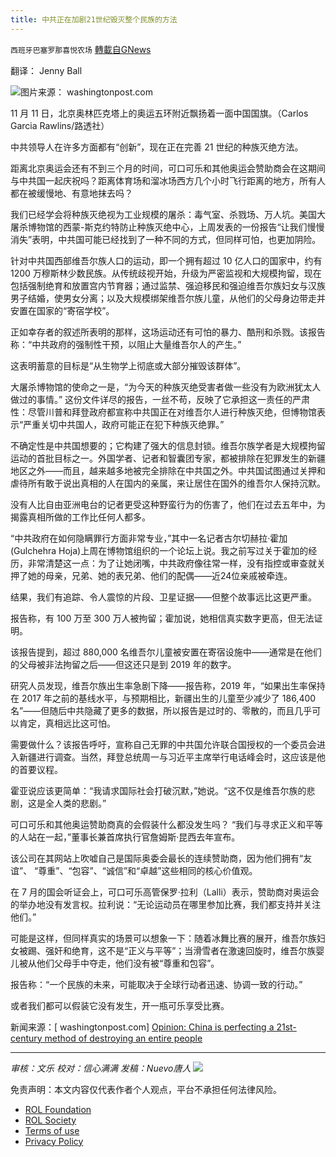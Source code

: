 ```yaml
---
title: 中共正在加剧21世纪毁灭整个民族的方法
---
```

`西班牙巴塞罗那喜悦农场` [轉載自GNews](https://gnews.org/zh-hans/1683600/)

翻译： Jenny Ball

![](https://assets.gnews.org/wp-content/uploads/2021/11/image-534.png)图片来源： washingtonpost.com

11 月 11 日，北京奥林匹克塔上的奥运五环附近飘扬着一面中国国旗。（Carlos Garcia Rawlins/路透社）

中共领导人在许多方面都有“创新”，现在正在完善 21 世纪的种族灭绝方法。

距离北京奥运会还有不到三个月的时间，可口可乐和其他奥运会赞助商会在这期间与中共国一起庆祝吗？距离体育场和溜冰场西方几个小时飞行距离的地方，所有人都在被缓慢地、有意地抹去吗？

我们已经学会将种族灭绝视为工业规模的屠杀：毒气室、杀戮场、万人坑。美国大屠杀博物馆的西蒙-斯克约特防止种族灭绝中心，上周发表的一份报告“让我们慢慢消失”表明，中共国可能已经找到了一种不同的方式，但同样可怕，也更加阴险。

针对中共国西部维吾尔族人口的运动，即一个拥有超过 10 亿人口的国家中，约有 1200 万穆斯林少数民族。从传统歧视开始，升级为严密监视和大规模拘留，现在包括强制绝育和放置宫内节育器；通过监禁、强迫移民和强迫维吾尔族妇女与汉族男子结婚，使男女分离；以及大规模绑架维吾尔族儿童，从他们的父母身边带走并安置在国家的“寄宿学校”。

正如幸存者的叙述所表明的那样，这场运动还有可怕的暴力、酷刑和杀戮。该报告称：“中共政府的强制性干预，以阻止大量维吾尔人的产生。”

这表明蓄意的目标是“从生物学上彻底或大部分摧毁该群体”。

大屠杀博物馆的使命之一是，“为今天的种族灭绝受害者做一些没有为欧洲犹太人做过的事情。” 这份文件详尽的报告，一丝不苟，反映了它承担这一责任的严肃性：尽管川普和拜登政府都宣称中共国正在对维吾尔人进行种族灭绝，但博物馆表示“严重关切中共国人，政府可能正在犯下种族灭绝罪。”

不确定性是中共国想要的；它构建了强大的信息封锁。维吾尔族学者是大规模拘留运动的首批目标之一。外国学者、记者和智囊团专家，都被排除在犯罪发生的新疆地区之外——而且，越来越多地被完全排除在中共国之外。中共国试图通过关押和虐待所有敢于说出真相的人在国内的亲属，来让居住在国外的维吾尔人保持沉默。

没有人比自由亚洲电台的记者更受这种野蛮行为的伤害了，他们在过去五年中，为揭露真相所做的工作比任何人都多。

“中共政府在如何隐瞒罪行方面非常专业，”其中一名记者古尔切赫拉·霍加(Gulchehra Hoja)上周在博物馆组织的一个论坛上说。我之前写过关于霍加的经历，非常清楚这一点：为了让她闭嘴，中共政府像往常一样，没有指控或审查就关押了她的母亲，兄弟、她的表兄弟、他们的配偶——近24位亲戚被牵连。

结果，我们有追踪、令人震惊的片段、卫星证据——但整个故事远比这更严重。

报告称，有 100 万至 300 万人被拘留；霍加说，她相信真实数字更高，但无法证明。

该报告提到，超过 880,000 名维吾尔儿童被安置在寄宿设施中——通常是在他们的父母被非法拘留之后——但这还只是到 2019 年的数字。

研究人员发现，维吾尔族出生率急剧下降——报告称，2019 年，“如果出生率保持在 2017 年之前的基线水平，与预期相比，新疆出生的儿童至少减少了 186,400 名”——但随后中共隐藏了更多的数据，所以报告是过时的、零散的，而且几乎可以肯定，真相远比这可怕。

需要做什么？该报告呼吁，宣称自己无罪的中共国允许联合国授权的一个委员会进入新疆进行调查。当然，拜登总统周一与习近平主席举行电话峰会时，这应该是他的首要议程。

霍亚说应该更简单：“我请求国际社会打破沉默，”她说。“这不仅是维吾尔族的悲剧，这是全人类的悲剧。”

可口可乐和其他奥运赞助商真的会假装什么都没发生吗？ “我们与寻求正义和平等的人站在一起，”董事长兼首席执行官詹姆斯·昆西去年宣布。

该公司在其网站上吹嘘自己是国际奥委会最长的连续赞助商，因为他们拥有“友谊”、 “尊重”、“包容”、“诚信”和“卓越”这些相同的核心价值观。

在 7 月的国会听证会上，可口可乐高管保罗·拉利（Lalli）表示，赞助商对奥运会的举办地没有发言权。拉利说：“无论运动员在哪里参加比赛，我们都支持并关注他们。”

可能是这样，但同样真实的场景可以想象一下：随着冰舞比赛的展开，维吾尔族妇女被踢、强奸和绝育，这不是“正义与平等”；当滑雪者在激速回旋时，维吾尔族婴儿被从他们父母手中夺走，他们没有被“尊重和包容”。

报告称：“一个民族的未来，可能取决于全球行动者迅速、协调一致的行动。”

或者我们都可以假装它没有发生，开一瓶可乐享受比赛。

新闻来源：[ washingtonpost.com] [Opinion: China is perfecting a 21st-century method of destroying an entire people](https://www.washingtonpost.com/opinions/2021/11/14/coke-genocide/?utm_campaign=wp_week_in_ideas&amp;utm_medium=email&amp;utm_source=newsletter&amp;wpisrc=nl_ideas)

* * *

*审核：文乐
校对：信心满满
发稿：Nuevo唐人*
![](https://assets.gnews.org/wp-content/uploads/2021/11/GNEWS_CH.-1.jpeg)
 

免责声明：本文内容仅代表作者个人观点，平台不承担任何法律风险。

- [ROL Foundation](https://rolfoundation.org/)
- [ROL Society](https://rolsociety.org/)
- [Terms of use](https://gnews.org/terms-of-use-3/)
- [Privacy Policy](https://gnews.org/privacy-policy/)

